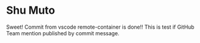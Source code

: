 # Shu Muto

Sweet! Commit from vscode remote-container is done!!
This is test if GitHub Team mention published by commit message.
